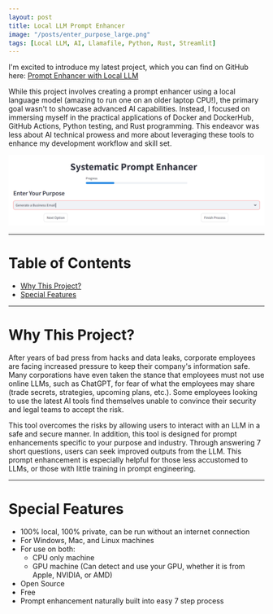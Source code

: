 ```yaml
---
layout: post
title: Local LLM Prompt Enhancer
image: "/posts/enter_purpose_large.png"
tags: [Local LLM, AI, Llamafile, Python, Rust, Streamlit]
---
```


I'm excited to introduce my latest project, which you can find on GitHub here: 
<a href="https://github.com/JaredLBailey/prompt-enhancer-with-local-llm" target="_blank">Prompt Enhancer with Local LLM</a>

While this project involves creating a prompt enhancer using a local language model (amazing to run one on an older laptop CPU!), the primary goal wasn't to showcase advanced AI capabilities. Instead, I focused on immersing myself in the practical applications of Docker and DockerHub, GitHub Actions, Python testing, and Rust programming. This endeavor was less about AI technical prowess and more about leveraging these tools to enhance my development workflow and skill set.

![alt text](/img/posts/enter_purpose.png "Local LLM Prompt Enhancer")

___

# Table of Contents

- [Why This Project?](#why-this-project)
- [Special Features](#special-features)

___

# Why This Project? <a name="why-this-project"></a>

After years of bad press from hacks and data leaks, corporate employees are facing increased pressure to keep their company's information safe. Many corporations have even taken the stance that employees must not use online LLMs, such as ChatGPT, for fear of what the employees may share (trade secrets, strategies, upcoming plans, etc.). Some employees looking to use the latest AI tools find themselves unable to convince their security and legal teams to accept the risk.

This tool overcomes the risks by allowing users to interact with an LLM in a safe and secure manner. In addition, this tool is designed for prompt enhancements specific to your purpose and industry. Through answering 7 short questions, users can seek improved outputs from the LLM. This prompt enhancement is especially helpful for those less accustomed to LLMs, or those with little training in prompt engineering.

___

# Special Features <a name="special-features"></a>
- 100% local, 100% private, can be run without an internet connection
- For Windows, Mac, and Linux machines
- For use on both:
  - CPU only machine
  - GPU machine (Can detect and use your GPU, whether it is from Apple, NVIDIA, or AMD)
- Open Source
- Free
- Prompt enhancement naturally built into easy 7 step process
